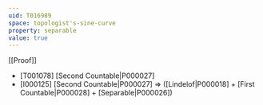 ```yaml
---
uid: T016989
space: topologist's-sine-curve
property: separable
value: true
---
```

[[Proof]]

* [T001078] [Second Countable|P000027]
* [I000125] [Second Countable|P000027] => ([Lindelof|P000018] + [First Countable|P000028] + [Separable|P000026])

